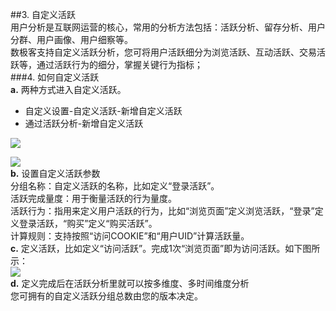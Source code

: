 ##3. 自定义活跃  
用户分析是互联网运营的核心，常用的分析方法包括：活跃分析、留存分析、用户分群、用户画像、用户细察等。  
数极客支持自定义活跃分析，您可将用户活跃细分为浏览活跃、互动活跃、交易活跃等，通过活跃行为的细分，掌握关键行为指标；  
###4. 如何自定义活跃  
**a.** 两种方式进入自定义活跃。  
* 自定义设置-自定义活跃-新增自定义活跃  
* 通过活跃分析-新增自定义活跃  

![](http://www.shujike.com/docsimg/自定义活跃1.jpg)  

![](http://www.shujike.com/docsimg/自定义活跃2.jpg)  
**b.** 设置自定义活跃参数  
分组名称：自定义活跃的名称，比如定义“登录活跃”。  
活跃完成量度：用于衡量活跃的行为量度。  
活跃行为：指用来定义用户活跃的行为，比如“浏览页面”定义浏览活跃，“登录”定义登录活跃，“购买”定义“购买活跃”。  
计算规则：支持按照“访问COOKIE”和“用户UID”计算活跃量。  
**c.** 定义活跃，比如定义“访问活跃”。完成1次“浏览页面”即为访问活跃。如下图所示：  
![](http://www.shujike.com/docsimg/自定义活跃3.jpg)  
**d.** 定义完成后在活跃分析里就可以按多维度、多时间维度分析  
您可拥有的自定义活跃分组总数由您的版本决定。  
